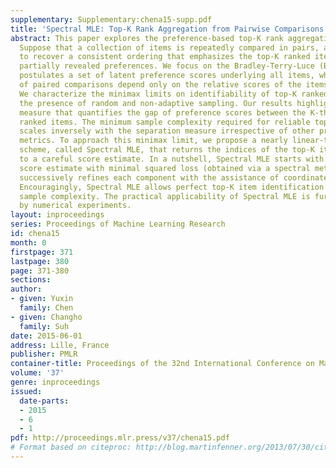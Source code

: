 ```yaml
---
supplementary: Supplementary:chena15-supp.pdf
title: 'Spectral MLE: Top-K Rank Aggregation from Pairwise Comparisons'
abstract: This paper explores the preference-based top-K rank aggregation problem.
  Suppose that a collection of items is repeatedly compared in pairs, and one wishes
  to recover a consistent ordering that emphasizes the top-K ranked items, based on
  partially revealed preferences. We focus on the Bradley-Terry-Luce (BTL) model that
  postulates a set of latent preference scores underlying all items, where the odds
  of paired comparisons depend only on the relative scores of the items involved.
  We characterize the minimax limits on identifiability of top-K ranked items, in
  the presence of random and non-adaptive sampling. Our results highlight a separation
  measure that quantifies the gap of preference scores between the K-th and (K+1)-th
  ranked items. The minimum sample complexity required for reliable top-K ranking
  scales inversely with the separation measure irrespective of other preference distribution
  metrics. To approach this minimax limit, we propose a nearly linear-time ranking
  scheme, called Spectral MLE, that returns the indices of the top-K items in accordance
  to a careful score estimate. In a nutshell, Spectral MLE starts with an initial
  score estimate with minimal squared loss (obtained via a spectral method), and then
  successively refines each component with the assistance of coordinate-wise MLEs.
  Encouragingly, Spectral MLE allows perfect top-K item identification under minimal
  sample complexity. The practical applicability of Spectral MLE is further corroborated
  by numerical experiments.
layout: inproceedings
series: Proceedings of Machine Learning Research
id: chena15
month: 0
firstpage: 371
lastpage: 380
page: 371-380
sections: 
author:
- given: Yuxin
  family: Chen
- given: Changho
  family: Suh
date: 2015-06-01
address: Lille, France
publisher: PMLR
container-title: Proceedings of the 32nd International Conference on Machine Learning
volume: '37'
genre: inproceedings
issued:
  date-parts:
  - 2015
  - 6
  - 1
pdf: http://proceedings.mlr.press/v37/chena15.pdf
# Format based on citeproc: http://blog.martinfenner.org/2013/07/30/citeproc-yaml-for-bibliographies/
---
```

